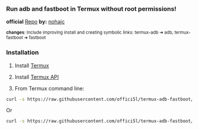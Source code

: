 ### Run adb and fastboot in Termux without root permissions!

**official** [Repo](https://github.com/nohajc/termux-adb) **by:** [nohajc](https://github.com/nohajc)

<sub>**changes**: Include improving install and creating symbolic links: termux-adb ➜ adb, termux-fastboot ➜ fastboot</sub>

### Installation

1. Install [Termux](https://github.com/termux/termux-app/releases/download/v0.118.0/termux-app_v0.118.0+github-debug_universal.apk)

2. Install [Termux API](https://github.com/termux/termux-api/releases/download/v0.50.1/termux-api_v0.50.1+github-debug.apk)

3. From Termux command line:
```bash
curl -s https://raw.githubusercontent.com/offici5l/termux-adb-fastboot/main/install | bash
```
Or
```bash
curl -s https://raw.githubusercontent.com/offici5l/termux-adb-fastboot/main/utermuxadb | bash
```